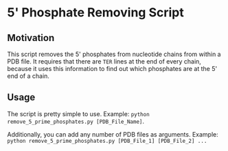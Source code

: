 # 5' Phosphate Removing Script

## Motivation

This script removes the 5' phosphates from nucleotide chains from within a PDB
file. It requires that there are `TER` lines at the end of every chain, because
it uses this information to find out which phosphates are at the 5' end of a
chain.

## Usage

The script is pretty simple to use. Example:
`python remove_5_prime_phosphates.py [PDB_File_Name]`.

Additionally, you can add any number of PDB files as arguments. Example:
`python remove_5_prime_phosphates.py [PDB_File_1] [PDB_File_2] ...`
